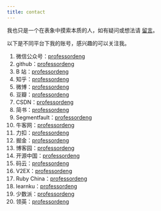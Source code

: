 ```yaml
---
title: contact
---
```


我也只是一个在表象中摸索本质的人，如有疑问或想法请 [留言](https://github.com/professordeng/professordeng.github.io/issues/new)。

以下是不同平台下我的账号，感兴趣的可以关注我。

1. 微信公众号：[professordeng](/img/gzh.jpg)
2. github：[professordeng](https://github.com/professordeng)
3. B 站：[professordeng](https://space.bilibili.com/491275843)
4. 知乎：[professordeng](https://www.zhihu.com/people/professordeng)
5. 微博：[professordeng](https://weibo.com/codeng)
6. 豆瓣：[professordeng](https://www.douban.com/people/professordeng/)
7. CSDN：[professordeng](https://blog.csdn.net/professordeng)
8. 简书：[professordeng](https://www.jianshu.com/u/457d7b6a84ec)
9. Segmentfault：[professordeng](https://segmentfault.com/u/professordeng)
10. 牛客网：[professordeng](https://www.nowcoder.com/profile/818052875)
11. 力扣：[professordeng](https://leetcode-cn.com/u/professordeng/)
12. 掘金：[professordeng](https://juejin.im/user/5e7b10c0e51d4526ed66dcc7)
13. 博客园：[professordeng](https://www.cnblogs.com/professordeng)
14. 开源中国：[professordeng](https://my.oschina.net/professordeng)
15. 码云：[professordeng](https://gitee.com/professordeng)
16. V2EX：[professordeng](https://www.v2ex.com/member/professordeng)
17. Ruby China：[professordeng](https://ruby-china.org/professordeng)
18. learnku：[professordeng](https://learnku.com/users/59794)
19. 少数派：[professordeng](https://sspai.com/u/professordeng)
20. 领英：[professordeng](https://www.linkedin.com/in/professordeng/)

